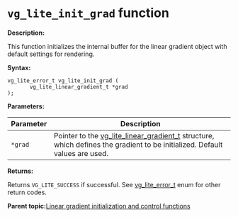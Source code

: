 # `vg_lite_init_grad` function

**Description:**

This function initializes the internal buffer for the linear gradient object with default settings for rendering.

**Syntax:**

```
vg_lite_error_t vg_lite_init_grad (
       vg_lite_linear_gradient_t *grad
);
```

**Parameters:**

|Parameter|Description|
|---------|-----------|
|`*grad`|Pointer to the [vg\_lite\_linear\_gradient\_t](vg_lite_linear_gradient_t_structure.md) structure, which defines the gradient to be initialized. Default values are used.|

**Returns:**

Returns `VG_LITE_SUCCESS` if successful. See [vg\_lite\_error\_t](vg_lite_error_t_enumeration.md) enum for other return codes.

**Parent topic:**[Linear gradient initialization and control functions](../topics/linear_gradient_initialization_and_control_functio.md)

